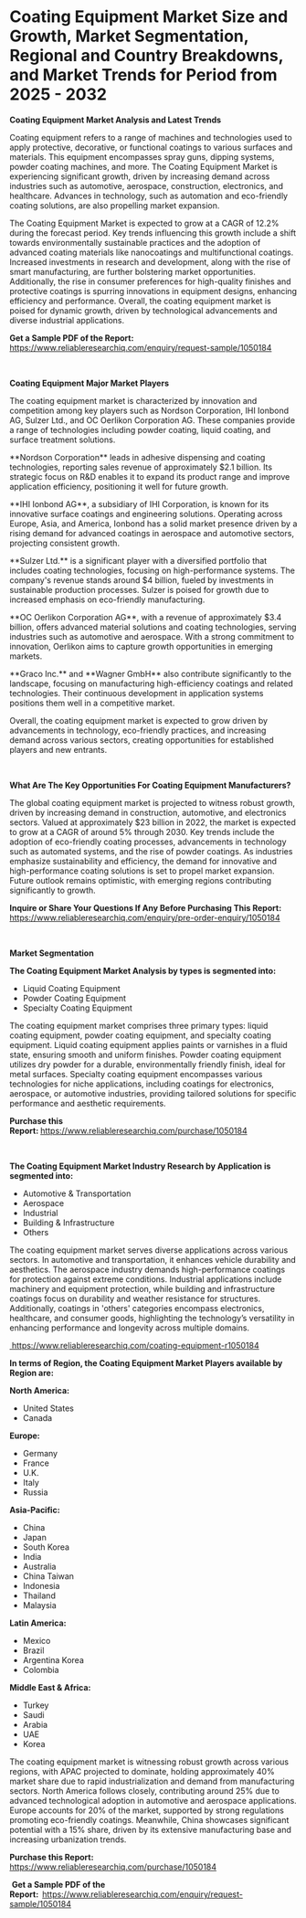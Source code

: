 <p><h1>Coating Equipment Market Size and Growth, Market Segmentation, Regional and Country Breakdowns, and Market Trends for Period from 2025 -  2032</h1></p><p><strong>Coating Equipment Market Analysis and Latest Trends</strong></p>
<p><p>Coating equipment refers to a range of machines and technologies used to apply protective, decorative, or functional coatings to various surfaces and materials. This equipment encompasses spray guns, dipping systems, powder coating machines, and more. The Coating Equipment Market is experiencing significant growth, driven by increasing demand across industries such as automotive, aerospace, construction, electronics, and healthcare. Advances in technology, such as automation and eco-friendly coating solutions, are also propelling market expansion.</p><p>The Coating Equipment Market is expected to grow at a CAGR of 12.2% during the forecast period. Key trends influencing this growth include a shift towards environmentally sustainable practices and the adoption of advanced coating materials like nanocoatings and multifunctional coatings. Increased investments in research and development, along with the rise of smart manufacturing, are further bolstering market opportunities. Additionally, the rise in consumer preferences for high-quality finishes and protective coatings is spurring innovations in equipment designs, enhancing efficiency and performance. Overall, the coating equipment market is poised for dynamic growth, driven by technological advancements and diverse industrial applications.</p></p>
<p><strong>Get a Sample PDF of the Report:&nbsp;</strong> <a href="https://www.reliableresearchiq.com/enquiry/request-sample/1050184?utm_campaign=2463&utm_medium=2&utm_source=Github&utm_content=ia&utm_term=16042025&utm_id=coating-equipment">https://www.reliableresearchiq.com/enquiry/request-sample/1050184</a></p>
<p>&nbsp;</p>
<p><strong>Coating Equipment Major Market Players</strong></p>
<p><p>The coating equipment market is characterized by innovation and competition among key players such as Nordson Corporation, IHI Ionbond AG, Sulzer Ltd., and OC Oerlikon Corporation AG. These companies provide a range of technologies including powder coating, liquid coating, and surface treatment solutions.</p><p>**Nordson Corporation** leads in adhesive dispensing and coating technologies, reporting sales revenue of approximately $2.1 billion. Its strategic focus on R&D enables it to expand its product range and improve application efficiency, positioning it well for future growth.</p><p>**IHI Ionbond AG**, a subsidiary of IHI Corporation, is known for its innovative surface coatings and engineering solutions. Operating across Europe, Asia, and America, Ionbond has a solid market presence driven by a rising demand for advanced coatings in aerospace and automotive sectors, projecting consistent growth.</p><p>**Sulzer Ltd.** is a significant player with a diversified portfolio that includes coating technologies, focusing on high-performance systems. The company's revenue stands around $4 billion, fueled by investments in sustainable production processes. Sulzer is poised for growth due to increased emphasis on eco-friendly manufacturing.</p><p>**OC Oerlikon Corporation AG**, with a revenue of approximately $3.4 billion, offers advanced material solutions and coating technologies, serving industries such as automotive and aerospace. With a strong commitment to innovation, Oerlikon aims to capture growth opportunities in emerging markets.</p><p>**Graco Inc.** and **Wagner GmbH** also contribute significantly to the landscape, focusing on manufacturing high-efficiency coatings and related technologies. Their continuous development in application systems positions them well in a competitive market.</p><p>Overall, the coating equipment market is expected to grow driven by advancements in technology, eco-friendly practices, and increasing demand across various sectors, creating opportunities for established players and new entrants.</p></p>
<p>&nbsp;</p>
<p><strong>What Are The Key Opportunities For Coating Equipment Manufacturers?</strong></p>
<p><p>The global coating equipment market is projected to witness robust growth, driven by increasing demand in construction, automotive, and electronics sectors. Valued at approximately $23 billion in 2022, the market is expected to grow at a CAGR of around 5% through 2030. Key trends include the adoption of eco-friendly coating processes, advancements in technology such as automated systems, and the rise of powder coatings. As industries emphasize sustainability and efficiency, the demand for innovative and high-performance coating solutions is set to propel market expansion. Future outlook remains optimistic, with emerging regions contributing significantly to growth.</p></p>
<p><strong>Inquire or Share Your Questions If Any Before Purchasing This Report:</strong> <a href="https://www.reliableresearchiq.com/enquiry/pre-order-enquiry/1050184?utm_campaign=2463&utm_medium=2&utm_source=Github&utm_content=ia&utm_term=16042025&utm_id=coating-equipment">https://www.reliableresearchiq.com/enquiry/pre-order-enquiry/1050184</a></p>
<p>&nbsp;</p>
<p><strong>Market Segmentation</strong></p>
<p><strong>The Coating Equipment Market Analysis by types is segmented into:</strong></p>
<p><ul><li>Liquid Coating Equipment</li><li>Powder Coating Equipment</li><li>Specialty Coating Equipment</li></ul></p>
<p><p>The coating equipment market comprises three primary types: liquid coating equipment, powder coating equipment, and specialty coating equipment. Liquid coating equipment applies paints or varnishes in a fluid state, ensuring smooth and uniform finishes. Powder coating equipment utilizes dry powder for a durable, environmentally friendly finish, ideal for metal surfaces. Specialty coating equipment encompasses various technologies for niche applications, including coatings for electronics, aerospace, or automotive industries, providing tailored solutions for specific performance and aesthetic requirements.</p></p>
<p><strong>Purchase this Report:&nbsp;</strong><a href="https://www.reliableresearchiq.com/purchase/1050184?utm_campaign=2463&utm_medium=2&utm_source=Github&utm_content=ia&utm_term=16042025&utm_id=coating-equipment">https://www.reliableresearchiq.com/purchase/1050184</a></p>
<p>&nbsp;</p>
<p><strong>The Coating Equipment Market Industry Research by Application is segmented into:</strong></p>
<p><ul><li>Automotive & Transportation</li><li>Aerospace</li><li>Industrial</li><li>Building & Infrastructure</li><li>Others</li></ul></p>
<p><p>The coating equipment market serves diverse applications across various sectors. In automotive and transportation, it enhances vehicle durability and aesthetics. The aerospace industry demands high-performance coatings for protection against extreme conditions. Industrial applications include machinery and equipment protection, while building and infrastructure coatings focus on durability and weather resistance for structures. Additionally, coatings in 'others' categories encompass electronics, healthcare, and consumer goods, highlighting the technology’s versatility in enhancing performance and longevity across multiple domains.</p></p>
<p><a href="https://www.reliableresearchiq.com/coating-equipment-r1050184?utm_campaign=2463&utm_medium=2&utm_source=Github&utm_content=ia&utm_term=16042025&utm_id=coating-equipment">&nbsp;https://www.reliableresearchiq.com/coating-equipment-r1050184</a></p>
<p><strong>In terms of Region, the Coating Equipment Market Players available by Region are:</strong></p>
<p>
    <p> <strong> North America: </strong>
        <ul>
            <li>United States</li>
            <li>Canada</li>
        </ul>
        </p> 
    <p> <strong> Europe: </strong>
        <ul>
            <li>Germany</li>
            <li>France</li>
            <li>U.K.</li>
            <li>Italy</li>
            <li>Russia</li>
        </ul>
        </p> 
    <p> <strong> Asia-Pacific: </strong>
        <ul>
            <li>China</li>
            <li>Japan</li>
            <li>South Korea</li>
            <li>India</li>
            <li>Australia</li>
            <li>China Taiwan</li>
            <li>Indonesia</li>
            <li>Thailand</li>
            <li>Malaysia</li>
        </ul>
        </p> 
    <p> <strong> Latin America: </strong>
        <ul>
            <li>Mexico</li>
            <li>Brazil</li>
            <li>Argentina Korea</li>
            <li>Colombia</li>
        </ul>
        </p> 
    <p> <strong> Middle East & Africa: </strong>
        <ul>
            <li>Turkey</li>
            <li>Saudi</li>
            <li>Arabia</li>
            <li>UAE</li>
            <li>Korea</li>
        </ul>
    </p>
    </p>
<p><p>The coating equipment market is witnessing robust growth across various regions, with APAC projected to dominate, holding approximately 40% market share due to rapid industrialization and demand from manufacturing sectors. North America follows closely, contributing around 25% due to advanced technological adoption in automotive and aerospace applications. Europe accounts for 20% of the market, supported by strong regulations promoting eco-friendly coatings. Meanwhile, China showcases significant potential with a 15% share, driven by its extensive manufacturing base and increasing urbanization trends.</p></p>
<p><strong>Purchase this Report: </strong><a href="https://www.reliableresearchiq.com/purchase/1050184?utm_campaign=2463&utm_medium=2&utm_source=Github&utm_content=ia&utm_term=16042025&utm_id=coating-equipment">https://www.reliableresearchiq.com/purchase/1050184</a></p>
<p>&nbsp;<strong>Get a Sample PDF of the Report:&nbsp;&nbsp;</strong><a href="https://www.reliableresearchiq.com/enquiry/request-sample/1050184?utm_campaign=2463&utm_medium=2&utm_source=Github&utm_content=ia&utm_term=16042025&utm_id=coating-equipment">https://www.reliableresearchiq.com/enquiry/request-sample/1050184</a></p>
<p><strong></strong></p>
<p><p></p><p></p><p></p></p>